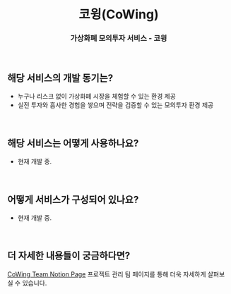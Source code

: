 <h1 align="center">코윙(CoWing)</h1>
<h3 align="center">가상화폐 모의투자 서비스 - 코윙</h1>
<br/>

## 해당 서비스의 개발 동기는?
- 누구나 리스크 없이 가상화폐 시장을 체험할 수 있는 환경 제공
- 실전 투자와 흡사한 경험을 쌓으며 전략을 검증할 수 있는 모의투자 환경 제공
<br/>

## 해당 서비스는 어떻게 사용하나요?
- 현재 개발 중.
<br/>

## 어떻게 서비스가 구성되어 있나요? 
- 현재 개발 중.
<br/>

## 더 자세한 내용들이 궁금하다면?
[CoWing Team Notion Page](https://baobab-tree.notion.site/1-CoinWing-20f18fdf38ed806aa1d5dc79e89a7541?source=copy_link) 프로젝트 관리 팀 페이지를 통해 더욱 자세하게 살펴보실 수 있습니다.